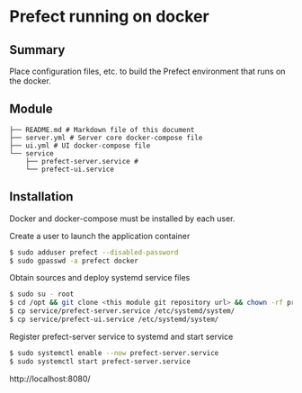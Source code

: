 # Prefect running on docker

## Summary

Place configuration files, etc. to build the Prefect environment that runs on the docker.

## Module

```
├── README.md # Markdown file of this document
├── server.yml # Server core docker-compose file
├── ui.yml # UI docker-compose file
└── service
    ├── prefect-server.service # 
    └── prefect-ui.service
```

## Installation

Docker and docker-compose must be installed by each user.

Create a user to launch the application container

```sh
$ sudo adduser prefect --disabled-password
$ sudo gpasswd -a prefect docker
```

Obtain sources and deploy systemd service files

```sh
$ sudo su - root
$ cd /opt && git clone <this module git repository url> && chown -rf prefect:prefect prefect-service && cd prefect-service
$ cp service/prefect-server.service /etc/systemd/system/
$ cp service/prefect-ui.service /etc/systemd/system/
```

Register prefect-server service to systemd and start service

```sh
$ sudo systemctl enable --now prefect-server.service
$ sudo systemctl start prefect-server.service
```

http://localhost:8080/